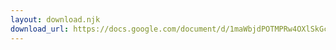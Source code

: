 ```yaml
---
layout: download.njk
download_url: https://docs.google.com/document/d/1maWbjdPOTMPRw4OXlSkGcbZEz2PDF4Rj6oc5J_SesFg/edit
---
```

